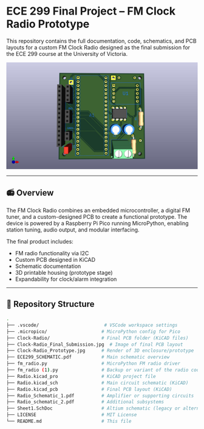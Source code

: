 # ECE 299 Final Project – FM Clock Radio Prototype

This repository contains the full documentation, code, schematics, and PCB layouts for a custom FM Clock Radio designed as the final submission for the ECE 299 course at the University of Victoria.

![Final PCB Design](Clock-Radio_Final_Submission.jpg)

---

## 📻 Overview

The FM Clock Radio combines an embedded microcontroller, a digital FM tuner, and a custom-designed PCB to create a functional prototype. The device is powered by a Raspberry Pi Pico running MicroPython, enabling station tuning, audio output, and modular interfacing.

The final product includes:

- FM radio functionality via I2C
- Custom PCB designed in KiCAD
- Schematic documentation
- 3D printable housing (prototype stage)
- Expandability for clock/alarm integration

---

## 📁 Repository Structure

```bash
.
├── .vscode/                        # VSCode workspace settings
├── .micropico/                    # MicroPython config for Pico
├── Clock-Radio/                   # Final PCB folder (KiCAD files)
├── Clock-Radio_Final_Submission.jpg  # Image of final PCB layout
├── Clock-Radio_Prototype.jpg      # Render of 3D enclosure/prototype
├── ECE299_SCHEMATIC.pdf           # Main schematic overview
├── fm_radio.py                    # MicroPython FM radio driver
├── fm_radio (1).py                # Backup or variant of the radio code
├── Radio.kicad_pro                # KiCAD project file
├── Radio.kicad_sch                # Main circuit schematic (KiCAD)
├── Radio.kicad_pcb                # Final PCB layout (KiCAD)
├── Radio_Schematic_1.pdf          # Amplifier or supporting circuits
├── Radio_schematic_2.pdf          # Additional subsystems
├── Sheet1.SchDoc                  # Altium schematic (legacy or alternate)
├── LICENSE                        # MIT License
└── README.md                      # This file

